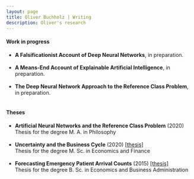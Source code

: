 ```yaml
---
layout: page
title: Oliver Buchholz | Writing
description: Oliver's research
---
```


<h4>Work in progress</h4>

<ul>
<li><b>A Falsificationist Account of Deep Neural Networks</b>, in preparation.<br><br>
</li>

<li><b>A Means-End Account of Explainable Artificial Intelligence</b>, in preparation.<br><br>
</li>

<li><b>The Deep Neural Network Approach to the Reference Class Problem</b>, in preparation.<br><br>
</li>
</ul>



<h4>Theses</h4>

<ul>
<li><b>Artificial Neural Networks and the Reference Class Problem</b> (2020) <br> 
 Thesis for the degree M. A. in Philosophy<br><br>
 </li>


<li><b>Uncertainty and the Business Cycle</b> (2020) <a href= "papers/MA_Econ.pdf" target= "_blank">[thesis]</a><br> 
 Thesis for the degree M. Sc. in Economics and Finance<br><br>
 </li>

<li><b>Forecasting Emergency Patient Arrival Counts</b> (2015) <a href= "papers/BA.pdf" target= "_blank">[thesis]</a><br> 
 Thesis for the degree B. Sc. in Economics and Business Administration<br><br>
 </li>
 </ul>